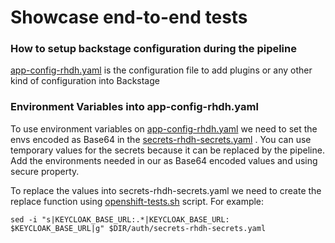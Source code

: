 # Showcase end-to-end tests

### How to setup backstage configuration during the pipeline

[app-config-rhdh.yaml](../.ibm/pipelines/resources/config_map/app-config-rhdh.yaml) is the
configuration file
to add plugins or any other kind of configuration into Backstage

### Environment Variables into app-config-rhdh.yaml

To use environment variables
on [app-config-rhdh.yaml](../.ibm/pipelines/resources/config_map/app-config-rhdh.yaml)
we need to set the envs encoded as Base64 in the
[secrets-rhdh-secrets.yaml](.ibm/pipelines/auth/secrets-rhdh-secrets.yaml) .
You can use temporary values for the secrets because it can be replaced by the pipeline.
Add the environments needed in our as Base64 encoded values and using secure property.

To replace the values into secrets-rhdh-secrets.yaml we need to create the replace function using
[openshift-tests.sh](.ibm/pipelines/openshift-tests.sh) script. For example:

`sed -i "s|KEYCLOAK_BASE_URL:.*|KEYCLOAK_BASE_URL: $KEYCLOAK_BASE_URL|g" $DIR/auth/secrets-rhdh-secrets.yaml
`
